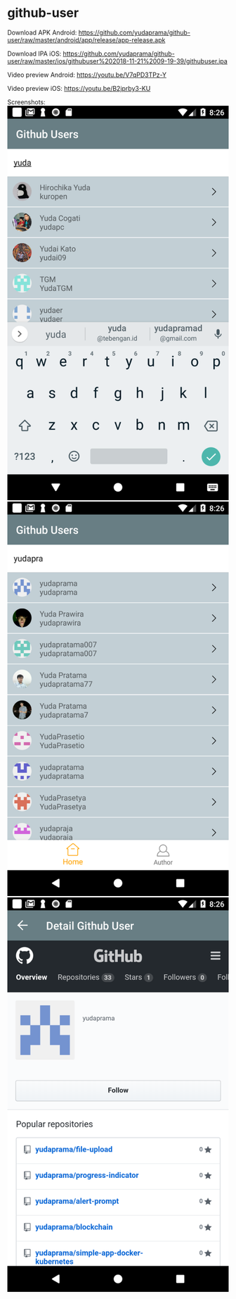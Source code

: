 # github-user

Download APK Android: https://github.com/yudaprama/github-user/raw/master/android/app/release/app-release.apk

Download IPA iOS: https://github.com/yudaprama/github-user/raw/master/ios/githubuser%202018-11-21%2009-19-39/githubuser.ipa

Video preview Android: https://youtu.be/V7qPD3TPz-Y  

Video preview iOS:  https://youtu.be/B2jprby3-KU

Screenshots:
![Screenshot1](https://github.com/yudaprama/github-user/raw/master/screenshots/Screenshot_1542763584.png)
![Screenshot2](https://github.com/yudaprama/github-user/raw/master/screenshots/Screenshot_1542763608.png)
![Screenshot3](https://github.com/yudaprama/github-user/raw/master/screenshots/Screenshot_1542763614.png)
